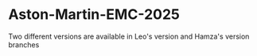 # Aston-Martin-EMC-2025
Two different versions are available in Leo's version and Hamza's version branches
